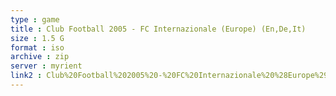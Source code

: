 ```yaml
---
type : game
title : Club Football 2005 - FC Internazionale (Europe) (En,De,It)
size : 1.5 G
format : iso
archive : zip
server : myrient
link2 : Club%20Football%202005%20-%20FC%20Internazionale%20%28Europe%29%20%28En%2CDe%2CIt%29
---
```

